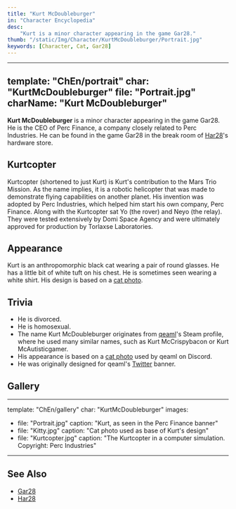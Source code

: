 ```yaml
---
title: "Kurt McDoubleburger"
in: "Character Encyclopedia"
desc:
    "Kurt is a minor character appearing in the game Gar28."
thumb: "/static/Img/Character/KurtMcDoubleburger/Portrait.jpg"
keywords: [Character, Cat, Gar28]
---
```


---
template: "ChEn/portrait"
char: "KurtMcDoubleburger"
file: "Portrait.jpg"
charName: "Kurt McDoubleburger"
---

**Kurt McDouble&shy;burger** is a minor character appearing in the game Gar28. He is
the CEO of Perc Finance, a company closely related to Perc Industries. He can be
found in the game Gar28 in the break room of [Har28]'s hardware store.

## Kurtcopter

Kurtcopter (shortened to just Kurt) is Kurt's contribution to the Mars Trio Mission.
As the name implies, it is a robotic helicopter that was made to demonstrate flying
capabilities on another planet. His invention was adopted by Perc Industries, which
helped him start his own company, Perc Finance. Along with the Kurtcopter sat Yo
(the rover) and Neyo (the relay). They were tested extensively by Domi Space Agency
and were ultimately approved for production by Torlaxse Laboratories.

## Appearance

Kurt is an anthropomorphic black cat wearing a pair of round glasses. He has a little bit of
white tuft on his chest. He is sometimes seen wearing a white shirt. His design
is based on a [cat photo].

## Trivia

* He is divorced.
* He is homosexual.
* The name Kurt McDoubleburger originates from [qeaml]'s Steam profile, where he
  used many similar names, such as Kurt McCrispybacon or Kurt McAutisticgamer.
* His appearance is based on a [cat photo] used by qeaml on Discord.
* He was originally designed for qeaml's [Twitter] banner.

## Gallery

---
template: "ChEn/gallery"
char: "KurtMcDoubleburger"
images:
  - file: "Portrait.jpg"
    caption: "Kurt, as seen in the Perc Finance banner"
  - file: "Kitty.jpg"
    caption: "Cat photo used as base of Kurt's design"
  - file: "Kurtcopter.jpg"
    caption: "The Kurtcopter in a computer simulation. Copyright: Perc Industries"
---

## See Also

* [Gar28]
* [Har28]

[qeaml]: /
[cat photo]: /static/Img/Character/KurtMcDoubleburger/Kitty.jpg
[Twitter]: https://twitter.com/qeamlbackup
[Gar28]: /character/Gar28
[Har28]: /character/Har28
